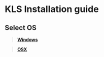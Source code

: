﻿# KLS Installation guide

## Select OS


> [**Windows**](install_win.md)

> [**OSX**](install_osx.md)
